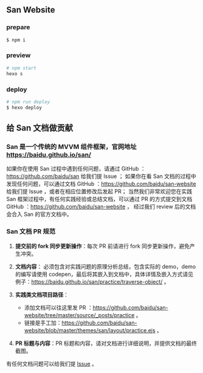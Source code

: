 San Website
------------

### prepare

```sh
$ npm i
```

### preview

```sh
# npm start
hexo s
```


### deploy

```sh
# npm run deploy
$ hexo deploy
```





给 San 文档做贡献
------------


### San 是一个传统的 MVVM 组件框架，官网地址 <https://baidu.github.io/san/>

如果你在使用 San 过程中遇到任何问题，请通过 GitHub ：<https://github.com/baidu/san> 给我们提 Issue ；
如果你在看 San 文档的过程中发现任何问题，可以通过文档 GitHub ：<https://github.com/baidu/san-website> 给我们提 Issue ，或者在相应位置修改后发起 PR；
当然我们非常欢迎您在实践 San 框架过程中，有任何实践经验或总结文档，可以通过 PR 的方式提交到文档 GitHub ：<https://github.com/baidu/san-website> ， 经过我们 review 后的文档会合入 San 的官方文档中。


### San 文档 PR 规范

1. **提交前的 fork 同步更新操作**：每次 PR 前请进行 fork 同步更新操作，避免产生冲突。

2. **文档内容**： 必须包含对实践问题的原理分析总结，包含实际的 demo，demo 的编写请使用 codepen，最后将其嵌入到文档中，具体详情及嵌入方式请见例子：<https://baidu.github.io/san/practice/traverse-object/> 。

3. **实践类文档项目路径**：
    - 添加文档可以往这里发 PR ：<https://github.com/baidu/san-website/tree/master/source/_posts/practice> 。
    - 链接是手工加：<https://github.com/baidu/san-website/blob/master/themes/san/layout/practice.ejs> 。

4.  **PR 标题与内容**：PR 标题和内容，请对文档进行详细说明，并提供文档的最终截图。 

有任何文档问题可以给我们提 [Issue](https://github.com/baidu/san-website/issues/new) 。

